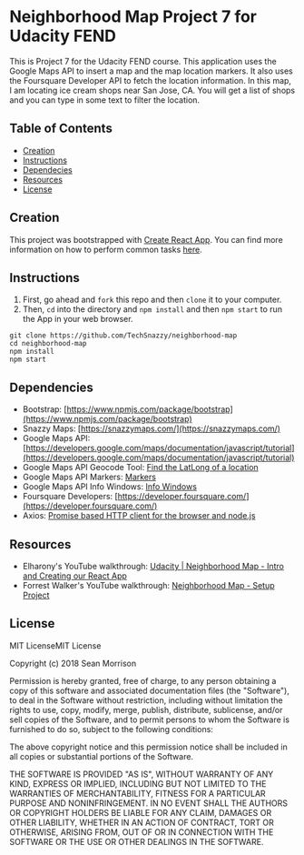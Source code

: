 # Neighborhood Map Project 7 for Udacity FEND

This is Project 7 for the Udacity FEND course. This application uses the Google Maps API to insert a map and the map location markers. It also uses the Foursquare Developer API to fetch the location information. In this map, I am locating ice cream shops near San Jose, CA. You will get a list of shops and you can type in some text to filter the location.

## Table of Contents
* [Creation](#creation)
* [Instructions](#instructions)
* [Dependecies](#dependecies)
* [Resources](#Resources)
* [License](#License)

## Creation
This project was bootstrapped with [Create React App](https://github.com/facebookincubator/create-react-app). You can find more information on how to perform common tasks [here](https://github.com/facebookincubator/create-react-app/blob/master/packages/react-scripts/template/README.md).

## Instructions
1. First, go ahead and `fork` this repo and then `clone` it to your computer.
2. Then, `cd` into the directory and `npm install` and then `npm start` to run the App in your web browser.

  ```
  git clone https://github.com/TechSnazzy/neighborhood-map
  cd neighborhood-map
  npm install
  npm start
  ```

## Dependencies
* Bootstrap: [https://www.npmjs.com/package/bootstrap](https://www.npmjs.com/package/bootstrap)
* Snazzy Maps: [https://snazzymaps.com/](https://snazzymaps.com/)
* Google Maps API: [https://developers.google.com/maps/documentation/javascript/tutorial](https://developers.google.com/maps/documentation/javascript/tutorial)
* Google Maps API Geocode Tool: [Find the LatLong of a location](https://google-developers.appspot.com/maps/documentation/utils/geocoder/)
* Google Maps API Markers: [Markers](https://developers.google.com/maps/documentation/javascript/markers)
* Google Maps API Info Windows: [Info Windows](https://developers.google.com/maps/documentation/javascript/infowindows)
* Foursquare Developers: [https://developer.foursquare.com/](https://developer.foursquare.com/)
* Axios: [Promise based HTTP client for the browser and node.js](https://github.com/axios/axios)

## Resources
* Elharony's YouTube walkthrough: [Udacity | Neighborhood Map - Intro and Creating our React App](https://www.youtube.com/watch?v=ywdxLNjhBYw&t=1s)
* Forrest Walker's YouTube walkthrough: [Neighborhood Map - Setup Project](https://www.youtube.com/watch?v=ktc8Gp9jD1k&list=PL4rQq4MQP1crXuPtruu_eijgOUUXhcUCP)

## License
MIT LicenseMIT License

Copyright (c) 2018 Sean Morrison

Permission is hereby granted, free of charge, to any person obtaining a copy
of this software and associated documentation files (the "Software"), to deal
in the Software without restriction, including without limitation the rights
to use, copy, modify, merge, publish, distribute, sublicense, and/or sell
copies of the Software, and to permit persons to whom the Software is
furnished to do so, subject to the following conditions:

The above copyright notice and this permission notice shall be included in all
copies or substantial portions of the Software.

THE SOFTWARE IS PROVIDED "AS IS", WITHOUT WARRANTY OF ANY KIND, EXPRESS OR
IMPLIED, INCLUDING BUT NOT LIMITED TO THE WARRANTIES OF MERCHANTABILITY,
FITNESS FOR A PARTICULAR PURPOSE AND NONINFRINGEMENT. IN NO EVENT SHALL THE
AUTHORS OR COPYRIGHT HOLDERS BE LIABLE FOR ANY CLAIM, DAMAGES OR OTHER
LIABILITY, WHETHER IN AN ACTION OF CONTRACT, TORT OR OTHERWISE, ARISING FROM,
OUT OF OR IN CONNECTION WITH THE SOFTWARE OR THE USE OR OTHER DEALINGS IN THE
SOFTWARE.